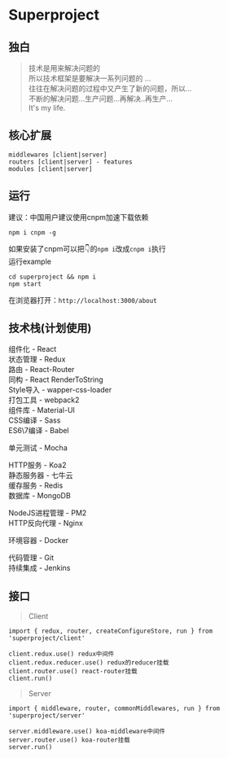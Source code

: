 # Superproject

## 独白

> 技术是用来解决问题的 <br>
> 所以技术框架是要解决一系列问题的 ... <br>
> 往往在解决问题的过程中又产生了新的问题，所以... <br>
> 不断的解决问题...生产问题...再解决..再生产... <br>
> It's my life. <br>

## 核心扩展

```
middlewares [client|server]
routers [client|server] - features
modules [client|server]
```

## 运行

建议：中国用户建议使用cnpm加速下载依赖
```
npm i cnpm -g
```

如果安装了cnpm可以把👇的```npm i```改成```cnpm i```执行<br>
运行example
```
cd superproject && npm i
npm start
```

在浏览器打开：```http://localhost:3000/about```

## 技术栈(计划使用)

组件化 - React <br>
状态管理 - Redux <br>
路由 - React-Router <br>
同构 - React RenderToString <br>
Style导入 - wapper-css-loader <br>
打包工具 - webpack2 <br>
组件库 - Material-UI <br>
CSS编译 - Sass <br>
ES6\7编译 - Babel <br>

单元测试 - Mocha <br>

HTTP服务 - Koa2 <br>
静态服务器 - 七牛云 <br>
缓存服务 - Redis <br>
数据库 - MongoDB <br>

NodeJS进程管理 - PM2 <br>
HTTP反向代理 - Nginx <br>

环境容器 - Docker <br>

代码管理 - Git <br>
持续集成 - Jenkins <br>

## 接口

> Client

```
import { redux, router, createConfigureStore, run } from 'superproject/client'

client.redux.use() redux中间件
client.redux.reducer.use() redux的reducer挂载
client.router.use() react-router挂载
client.run()
```

> Server

```
import { middleware, router, commonMiddlewares, run } from 'superproject/server'

server.middleware.use() koa-middleware中间件
server.router.use() koa-router挂载
server.run()
```
